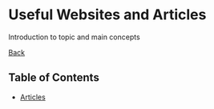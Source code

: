 # Useful Websites and Articles

Introduction to topic and main concepts

[Back](/Index/index.md)

## Table of Contents

- [Articles](./usefulSites.md)
